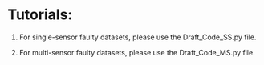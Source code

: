 # Tutorials:
1. For single-sensor faulty datasets, please use the Draft_Code_SS.py file.

1. For multi-sensor faulty datasets, please use the Draft_Code_MS.py file.
